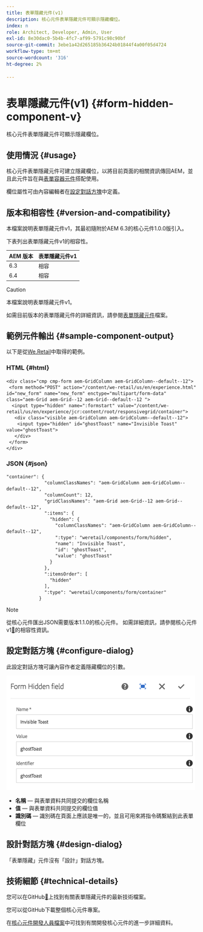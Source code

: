 ```yaml
---
title: 表單隱藏元件(v1)
description: 核心元件表單隱藏元件可顯示隱藏欄位。
index: n
role: Architect, Developer, Admin, User
exl-id: 8e30dac0-5b4b-4fc7-af99-5791c98c90bf
source-git-commit: 3ebe1a42d265185b36424b01844f4a00f05d4724
workflow-type: tm+mt
source-wordcount: '316'
ht-degree: 2%

---
```


# 表單隱藏元件(v1) {#form-hidden-component-v}

核心元件表單隱藏元件可顯示隱藏欄位。

## 使用情況 {#usage}

核心元件表單隱藏元件可建立隱藏欄位，以將目前頁面的相關資訊傳回AEM，並且此元件旨在與[表單容器元件](form-container-v1.md)搭配使用。

欄位屬性可由內容編輯者在[設定對話方塊](#configure-dialog)中定義。

## 版本和相容性 {#version-and-compatibility}

本檔案說明表單隱藏元件v1，其最初隨附於AEM 6.3的核心元件1.0.0版引入。

下表列出表單隱藏元件v1的相容性。

| AEM 版本 | 表單隱藏元件v1 |
|--- |--- |
| 6.3 | 相容 |
| 6.4 | 相容 |

>[!CAUTION]
>
>本檔案說明表單隱藏元件v1。
>
>如需目前版本的表單隱藏元件的詳細資訊，請參閱[表單隱藏元件](/help/components/forms/form-hidden.md)檔案。

## 範例元件輸出 {#sample-component-output}

以下是從[We.Retail](https://helpx.adobe.com/experience-manager/6-4/sites/developing/using/we-retail.html)中取得的範例。

### HTML {#html}

```
<div class="cmp cmp-form aem-GridColumn aem-GridColumn--default--12">
 <form method="POST" action="/content/we-retail/us/en/experience.html" id="new_form" name="new_form" enctype="multipart/form-data" class="aem-Grid aem-Grid--12 aem-Grid--default--12 ">
  <input type="hidden" name=":formstart" value="/content/we-retail/us/en/experience/jcr:content/root/responsivegrid/container">
   <div class="visible aem-GridColumn aem-GridColumn--default--12">
    <input type="hidden" id="ghostToast" name="Invisible Toast" value="ghostToast">
   </div>
 </form>
</div>
```

### JSON {#json}

```
"container": {
              "columnClassNames": "aem-GridColumn aem-GridColumn--default--12",
              "columnCount": 12,
              "gridClassNames": "aem-Grid aem-Grid--12 aem-Grid--default--12",
              ":items": {
                "hidden": {
                  "columnClassNames": "aem-GridColumn aem-GridColumn--default--12",
                  ":type": "weretail/components/form/hidden",
                  "name": "Invisible Toast",
                  "id": "ghostToast",
                  "value": "ghostToast"
                }
              },
              ":itemsOrder": [
                "hidden"
              ],
              ":type": "weretail/components/form/container"
            }
```

>[!NOTE]
>
>從核心元件匯出JSON需要版本1.1.0的核心元件。 如需詳細資訊，請參閱核心元件v1[&#128279;](/help/versions.md#release-history-and-compatibility)的相容性資訊。

## 設定對話方塊 {#configure-dialog}

此設定對話方塊可讓內容作者定義隱藏欄位的引數。

![](/help/assets/chlimage_1-26.png)

* **名稱** — 與表單資料共同提交的欄位名稱
* **值** — 與表單資料共同提交的欄位值
* **識別碼** — 識別碼在頁面上應該是唯一的，並且可用來將指令碼繫結到此表單欄位

## 設計對話方塊 {#design-dialog}

「表單隱藏」元件沒有「設計」對話方塊。

## 技術細節 {#technical-details}

您可以在GitHub[&#128279;](https://github.com/adobe/aem-core-wcm-components/tree/master/content/src/content/jcr_root/apps/core/wcm/components/form/hidden/v1/hidden)上找到有關表單隱藏元件的最新技術檔案。

您可以從GitHub下載整個核心元件專案。

在[核心元件開發人員檔案](/help/developing/overview.md)中可找到有關開發核心元件的進一步詳細資料。
